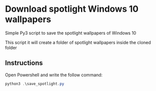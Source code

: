 # Download spotlight Windows 10 wallpapers
Simple Py3 script to save the spotlight wallpapers of Windows 10

This script it will create a folder of spotlight wallpapers inside the cloned folder

## Instructions

Open Powershell and write the follow command:

``` powershell
python3 .\save_spotlight.py
```